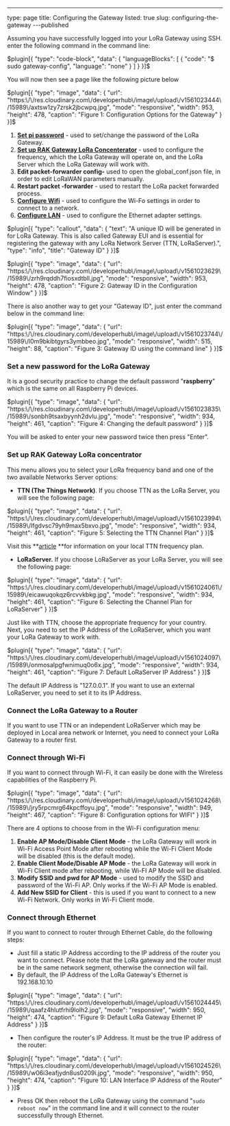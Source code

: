 ---
type: page
title: Configuring the Gateway
listed: true
slug: configuring-the-gateway
---published

Assuming you have successfully logged into your LoRa Gateway using SSH. enter the following command in the command line:

$plugin[{
    "type": "code-block",
    "data": {
        "languageBlocks": [
            {
                "code": "$ sudo gateway-config",
                "language": "none"
            }
        ]
    }
}]$

You will now then see a page like the following picture below

$plugin[{
    "type": "image",
    "data": {
        "url": "https:\/\/res.cloudinary.com\/developerhub\/image\/upload\/v1561023444\/15989\/axtsw1zy7zrsk2jbcwpq.jpg",
        "mode": "responsive",
        "width": 953,
        "height": 478,
        "caption": "Figure 1: Configuration Options for the Gateway"
    }
}]$

1. **[Set pi password](/rak2245-pi-hat/configuring-the-gateway#set-a-new-password-for-the-lora-gateway)** - used to set/change the password of the LoRa Gateway.
2. **[Set up RAK Gateway LoRa Concenterator](/rak7243c-pilot-gateway/configuring-the-gateway#set-up-rak-gateway-lora-concentrator)** - used to configure the frequency, which the LoRa Gateway will operate on, and the LoRa Server which the LoRa Gateway will work with.
3. **Edit packet-forwarder config-** used to open the global_conf.json file, in order to edit LoRaWAN parameters manually.
4. **Restart packet -forwarder** - used to restart the LoRa packet forwarded process.
5. **[Configure Wifi](/rak7243c-pilot-gateway/configuring-the-gateway#connect-through-wi-fi)** - used to configure the Wi-Fo settings in order to connect to a network.
6. **[Configure LAN](/rak2245-pi-hat/configuring-the-gateway#connect-through-ethernet)** - used to configure the Ethernet adapter settings.

$plugin[{
    "type": "callout",
    "data": {
        "text": "A unique ID will be generated in for LoRa Gateway. This is also called Gateway EUI and is essential for registering the gateway with any LoRa Network Server (TTN, LoRaServer).",
        "type": "info",
        "title": "Gateway ID"
    }
}]$

$plugin[{
    "type": "image",
    "data": {
        "url": "https:\/\/res.cloudinary.com\/developerhub\/image\/upload\/v1561023629\/15989\/zrh9rqddh7fiosxdtbll.jpg",
        "mode": "responsive",
        "width": 953,
        "height": 478,
        "caption": "Figure 2: Gateway ID in the Configuration Window"
    }
}]$

There is also another way to get your "Gateway ID", just enter the command below in the command line:

$plugin[{
    "type": "image",
    "data": {
        "url": "https:\/\/res.cloudinary.com\/developerhub\/image\/upload\/v1561023744\/15989\/l0m9bkibtgyrs3ymbbeo.jpg",
        "mode": "responsive",
        "width": 515,
        "height": 88,
        "caption": "Figure 3: Gateway ID using the command line"
    }
}]$

### Set a new password for the LoRa Gateway

It is a good security practice to change the default password "**raspberry**" which is the same on all Raspberry Pi devices.

$plugin[{
    "type": "image",
    "data": {
        "url": "https:\/\/res.cloudinary.com\/developerhub\/image\/upload\/v1561023835\/15989\/sonbh9tsaxbyynh2dvlu.jpg",
        "mode": "responsive",
        "width": 934,
        "height": 461,
        "caption": "Figure 4: Changing the default password"
    }
}]$

You will be asked to enter your new password twice then press "Enter".

### Set up RAK Gateway LoRa concentrator

This menu allows you to select your LoRa frequency band and one of the two available Networks Server options:

- **TTN (The Things Network)**. If you choose TTN as the LoRa Server, you will see the following page:

$plugin[{
    "type": "image",
    "data": {
        "url": "https:\/\/res.cloudinary.com\/developerhub\/image\/upload\/v1561023994\/15989\/lfgdvsc79yh9max5bxvo.jpg",
        "mode": "responsive",
        "width": 934,
        "height": 461,
        "caption": "Figure 5: Selecting the TTN Channel Plan"
    }
}]$

Visit this **[article](https://www.thethingsnetwork.org/docs/lorawan/frequencies-by-country.html) **for information on your local TTN frequency plan.

- **LoRaServer.** If you choose LoRaServer as your LoRa Server, you will see the following page:

$plugin[{
    "type": "image",
    "data": {
        "url": "https:\/\/res.cloudinary.com\/developerhub\/image\/upload\/v1561024061\/15989\/eicawuqokqz6rcvvkbkg.jpg",
        "mode": "responsive",
        "width": 934,
        "height": 461,
        "caption": "Figure 6: Selecting the Channel Plan for LoRaServer"
    }
}]$

Just like with TTN, choose the appropriate frequency for your country. Next, you need to set the IP Address of the LoRaServer, which you want your LoRa Gateway to work with.

$plugin[{
    "type": "image",
    "data": {
        "url": "https:\/\/res.cloudinary.com\/developerhub\/image\/upload\/v1561024097\/15989\/onmosalpgfwnimuq0o6x.jpg",
        "mode": "responsive",
        "width": 934,
        "height": 461,
        "caption": "Figure 7: Default LoRaServer IP Address"
    }
}]$

The default IP Address is "127.0.0.1". If you want to use an external LoRaServer, you need to set it to its IP Address.

### Connect the LoRa Gateway to a Router

If you want to use TTN or an independent LoRaServer which may be deployed in Local area network or Internet, you need to connect your LoRa Gateway to a router first.

### Connect through Wi-Fi

If you want to connect through Wi-Fi, it can easily be done with the Wireless capabilities of the Raspberry Pi.

$plugin[{
    "type": "image",
    "data": {
        "url": "https:\/\/res.cloudinary.com\/developerhub\/image\/upload\/v1561024268\/15989\/jry5rpcmrg64kpcffoyu.jpg",
        "mode": "responsive",
        "width": 949,
        "height": 467,
        "caption": "Figure 8: Configuration options for WIFI"
    }
}]$

There are 4 options to choose from in the Wi-Fi configuration menu:

1. **Enable AP Mode/Disable Client Mode** - the LoRa Gateway will work in Wi-Fi Access Point Mode after rebooting while the Wi-Fi Client Mode will be disabled (this is the default mode).
2. **Enable Client Mode/Disable AP Mode** - the LoRa Gateway will work in Wi-Fi Client mode after rebooting, while Wi-FI AP Mode will be disabled.
3. **Modify SSID and pwd for AP Mode** - used to modify the SSID and password of the Wi-Fi AP. Only works if the Wi-Fi AP Mode is enabled.
4. **Add New SSID for Client** - this is used if you want to connect to a new Wi-Fi Network. Only works in Wi-Fi Client mode.

### Connect through Ethernet

If you want to connect to router through Ethernet Cable, do the following steps:

- Just fill a static IP Address according to the IP address of the router you want to connect. Please note that the LoRa gateway and the router must be in the same network segment, otherwise the connection will fail.
- By default, the IP Address of the LoRa Gateway's Ethernet is 192.168.10.10

$plugin[{
    "type": "image",
    "data": {
        "url": "https:\/\/res.cloudinary.com\/developerhub\/image\/upload\/v1561024445\/15989\/qaafz4hlutfrhi9lolh2.jpg",
        "mode": "responsive",
        "width": 950,
        "height": 474,
        "caption": "Figure 9: Default LoRa Gateway Ethernet IP Address"
    }
}]$

- Then configure the router's IP Address. It must be the true IP address of the router:

$plugin[{
    "type": "image",
    "data": {
        "url": "https:\/\/res.cloudinary.com\/developerhub\/image\/upload\/v1561024526\/15989\/w06i3eafjydn8us0209i.jpg",
        "mode": "responsive",
        "width": 950,
        "height": 474,
        "caption": "Figure 10: LAN Interface IP Address of the Router"
    }
}]$

- Press OK then reboot the LoRa Gateway using the command "`sudo reboot now`" in the command line and it will connect to the router successfully through Ethernet.


